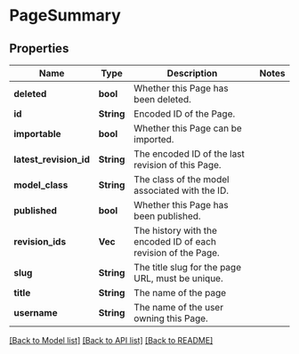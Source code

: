 # PageSummary

## Properties

Name | Type | Description | Notes
------------ | ------------- | ------------- | -------------
**deleted** | **bool** | Whether this Page has been deleted. | 
**id** | **String** | Encoded ID of the Page. | 
**importable** | **bool** | Whether this Page can be imported. | 
**latest_revision_id** | **String** | The encoded ID of the last revision of this Page. | 
**model_class** | **String** | The class of the model associated with the ID. | 
**published** | **bool** | Whether this Page has been published. | 
**revision_ids** | **Vec<String>** | The history with the encoded ID of each revision of the Page. | 
**slug** | **String** | The title slug for the page URL, must be unique. | 
**title** | **String** | The name of the page | 
**username** | **String** | The name of the user owning this Page. | 

[[Back to Model list]](../README.md#documentation-for-models) [[Back to API list]](../README.md#documentation-for-api-endpoints) [[Back to README]](../README.md)


